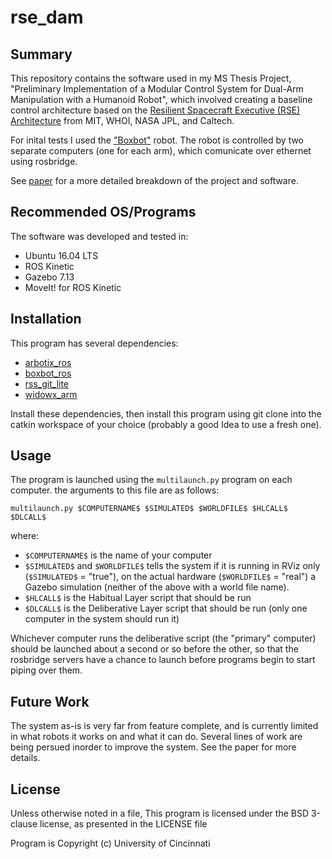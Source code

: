 # rse_dam

## Summary

This repository contains the software used in my MS Thesis Project, "Preliminary Implementation of a Modular Control System for Dual-Arm Manipulation with a Humanoid Robot", which involved creating a baseline control architecture based on the [Resilient Spacecraft Executive (RSE) Architecture](https://arc.aiaa.org/doi/10.2514/6.2016-5541) from MIT, WHOI, NASA JPL, and Caltech. 

For inital tests I used the ["Boxbot"](https://github.com/MatthewVerbryke/boxbot_ros) robot. The robot is controlled by two separate computers (one for each arm), which comunicate over ethernet using rosbridge.

See [paper](https://etd.ohiolink.edu/pg_10?::NO:10:P10_ETD_SUBID:174789) for a more detailed breakdown of the project and software.

## Recommended OS/Programs

The software was developed and tested in:
 - Ubuntu 16.04 LTS
 - ROS Kinetic
 - Gazebo 7.13
 - MoveIt! for ROS Kinetic

## Installation

This program has several dependencies:

 - [arbotix_ros](https://github.com/MatthewVerbryke/arbotix_ros)
 - [boxbot_ros](https://github.com/MatthewVerbryke/boxbot_ros)
 - [rss_git_lite](https://github.com/cmcghan/rss_git_lite)
 - [widowx_arm](https://github.com/MatthewVerbryke/widowx_arm)
 
Install these dependencies, then install this program using git clone into the catkin workspace of your choice (probably a good Idea to use a fresh one).

## Usage

The program is launched using the ```multilaunch.py``` program on each computer. the arguments to this file are as follows:
```
multilaunch.py $COMPUTERNAME$ $SIMULATED$ $WORLDFILE$ $HLCALL$ $DLCALL$
```

where:

 - ```$COMPUTERNAME$``` is the name of your computer
 - ```$SIMULATED$``` and ```$WORLDFILE$``` tells the system if it is running in RViz only (```$SIMULATED$``` = "true"), on the actual hardware (```$WORLDFILE$``` = "real") a Gazebo simulation (neither of the above with a world file name).
 - ```$HLCALL$``` is the Habitual Layer script that should be run
 - ```$DLCALL$``` is the Deliberative Layer script that should be run (only one computer in the system should run it)
 
Whichever computer runs the deliberative script (the "primary" computer) should be launched about a second or so before the other, so that the rosbridge servers have a chance to launch before programs begin to start piping over them.

## Future Work

The system as-is is very far from feature complete, and is currently limited in what robots it works on and what it can do. Several lines of work are being persued inorder to improve the system. See the paper for more details.

## License
 
Unless otherwise noted in a file, This program is licensed under the BSD 3-clause license, as presented in the LICENSE file

Program is Copyright (c) University of Cincinnati

